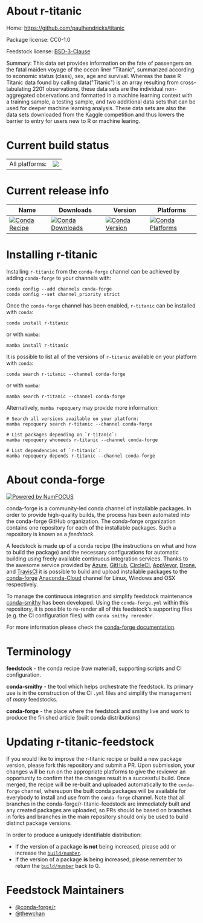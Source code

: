 About r-titanic
===============

Home: https://github.com/paulhendricks/titanic

Package license: CC0-1.0

Feedstock license: [BSD-3-Clause](https://github.com/conda-forge/r-titanic-feedstock/blob/main/LICENSE.txt)

Summary: This data set provides information on the fate of passengers on the fatal maiden voyage of the ocean liner "Titanic", summarized according to economic status (class), sex, age and survival. Whereas the base R Titanic data found by calling data("Titanic") is an array resulting from cross-tabulating 2201 observations, these data sets are the individual non-aggregated observations and formatted in a machine learning context with a training sample, a testing sample, and two additional data sets that can be used for deeper machine learning analysis. These data sets are also the data sets downloaded from the Kaggle competition and thus lowers the barrier to entry for users new to R or machine learing.

Current build status
====================


<table><tr><td>All platforms:</td>
    <td>
      <a href="https://dev.azure.com/conda-forge/feedstock-builds/_build/latest?definitionId=17298&branchName=main">
        <img src="https://dev.azure.com/conda-forge/feedstock-builds/_apis/build/status/r-titanic-feedstock?branchName=main">
      </a>
    </td>
  </tr>
</table>

Current release info
====================

| Name | Downloads | Version | Platforms |
| --- | --- | --- | --- |
| [![Conda Recipe](https://img.shields.io/badge/recipe-r--titanic-green.svg)](https://anaconda.org/conda-forge/r-titanic) | [![Conda Downloads](https://img.shields.io/conda/dn/conda-forge/r-titanic.svg)](https://anaconda.org/conda-forge/r-titanic) | [![Conda Version](https://img.shields.io/conda/vn/conda-forge/r-titanic.svg)](https://anaconda.org/conda-forge/r-titanic) | [![Conda Platforms](https://img.shields.io/conda/pn/conda-forge/r-titanic.svg)](https://anaconda.org/conda-forge/r-titanic) |

Installing r-titanic
====================

Installing `r-titanic` from the `conda-forge` channel can be achieved by adding `conda-forge` to your channels with:

```
conda config --add channels conda-forge
conda config --set channel_priority strict
```

Once the `conda-forge` channel has been enabled, `r-titanic` can be installed with `conda`:

```
conda install r-titanic
```

or with `mamba`:

```
mamba install r-titanic
```

It is possible to list all of the versions of `r-titanic` available on your platform with `conda`:

```
conda search r-titanic --channel conda-forge
```

or with `mamba`:

```
mamba search r-titanic --channel conda-forge
```

Alternatively, `mamba repoquery` may provide more information:

```
# Search all versions available on your platform:
mamba repoquery search r-titanic --channel conda-forge

# List packages depending on `r-titanic`:
mamba repoquery whoneeds r-titanic --channel conda-forge

# List dependencies of `r-titanic`:
mamba repoquery depends r-titanic --channel conda-forge
```


About conda-forge
=================

[![Powered by
NumFOCUS](https://img.shields.io/badge/powered%20by-NumFOCUS-orange.svg?style=flat&colorA=E1523D&colorB=007D8A)](https://numfocus.org)

conda-forge is a community-led conda channel of installable packages.
In order to provide high-quality builds, the process has been automated into the
conda-forge GitHub organization. The conda-forge organization contains one repository
for each of the installable packages. Such a repository is known as a *feedstock*.

A feedstock is made up of a conda recipe (the instructions on what and how to build
the package) and the necessary configurations for automatic building using freely
available continuous integration services. Thanks to the awesome service provided by
[Azure](https://azure.microsoft.com/en-us/services/devops/), [GitHub](https://github.com/),
[CircleCI](https://circleci.com/), [AppVeyor](https://www.appveyor.com/),
[Drone](https://cloud.drone.io/welcome), and [TravisCI](https://travis-ci.com/)
it is possible to build and upload installable packages to the
[conda-forge](https://anaconda.org/conda-forge) [Anaconda-Cloud](https://anaconda.org/)
channel for Linux, Windows and OSX respectively.

To manage the continuous integration and simplify feedstock maintenance
[conda-smithy](https://github.com/conda-forge/conda-smithy) has been developed.
Using the ``conda-forge.yml`` within this repository, it is possible to re-render all of
this feedstock's supporting files (e.g. the CI configuration files) with ``conda smithy rerender``.

For more information please check the [conda-forge documentation](https://conda-forge.org/docs/).

Terminology
===========

**feedstock** - the conda recipe (raw material), supporting scripts and CI configuration.

**conda-smithy** - the tool which helps orchestrate the feedstock.
                   Its primary use is in the construction of the CI ``.yml`` files
                   and simplify the management of *many* feedstocks.

**conda-forge** - the place where the feedstock and smithy live and work to
                  produce the finished article (built conda distributions)


Updating r-titanic-feedstock
============================

If you would like to improve the r-titanic recipe or build a new
package version, please fork this repository and submit a PR. Upon submission,
your changes will be run on the appropriate platforms to give the reviewer an
opportunity to confirm that the changes result in a successful build. Once
merged, the recipe will be re-built and uploaded automatically to the
`conda-forge` channel, whereupon the built conda packages will be available for
everybody to install and use from the `conda-forge` channel.
Note that all branches in the conda-forge/r-titanic-feedstock are
immediately built and any created packages are uploaded, so PRs should be based
on branches in forks and branches in the main repository should only be used to
build distinct package versions.

In order to produce a uniquely identifiable distribution:
 * If the version of a package **is not** being increased, please add or increase
   the [``build/number``](https://docs.conda.io/projects/conda-build/en/latest/resources/define-metadata.html#build-number-and-string).
 * If the version of a package **is** being increased, please remember to return
   the [``build/number``](https://docs.conda.io/projects/conda-build/en/latest/resources/define-metadata.html#build-number-and-string)
   back to 0.

Feedstock Maintainers
=====================

* [@conda-forge/r](https://github.com/conda-forge/r/)
* [@thewchan](https://github.com/thewchan/)

